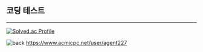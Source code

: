 ## 코딩 테스트
---
[![Solved.ac Profile](http://mazassumnida.wtf/api/generate_badge?boj=agent227)](https://solved.ac/agent227)

![back](https://user-images.githubusercontent.com/89558087/164625152-f4b7b88a-5502-440a-9ec4-12c5e5127627.png)
https://www.acmicpc.net/user/agent227
